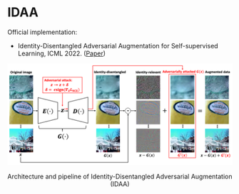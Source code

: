 # IDAA

Official implementation:
- Identity-Disentangled Adversarial Augmentation for Self-supervised Learning, ICML 2022. ([Paper](https://proceedings.mlr.press/v162/yang22s/yang22s.pdf))

<div align="center">
  <img src="IDAA.png" width="1000px" />
  <p>Architecture and pipeline of Identity-Disentangled Adversarial Augmentation (IDAA)</p>
</div>
